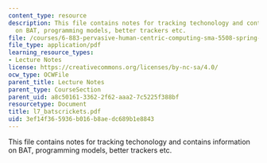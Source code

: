 ```yaml
---
content_type: resource
description: This file contains notes for tracking techonology and contains information
  on BAT, programming models, better trackers etc.
file: /courses/6-883-pervasive-human-centric-computing-sma-5508-spring-2006/3ef14f365936b016b8aedc689b1e8843_l7_batscrickets.pdf
file_type: application/pdf
learning_resource_types:
- Lecture Notes
license: https://creativecommons.org/licenses/by-nc-sa/4.0/
ocw_type: OCWFile
parent_title: Lecture Notes
parent_type: CourseSection
parent_uid: a8c50161-3362-2f62-aaa2-7c5225f388bf
resourcetype: Document
title: l7_batscrickets.pdf
uid: 3ef14f36-5936-b016-b8ae-dc689b1e8843
---
```

This file contains notes for tracking techonology and contains information on BAT, programming models, better trackers etc.